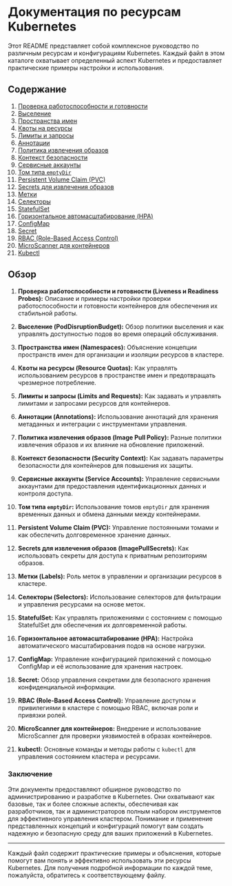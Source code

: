 # Документация по ресурсам Kubernetes

Этот README представляет собой комплексное руководство по различным ресурсам и конфигурациям Kubernetes. Каждый файл в этом каталоге охватывает определенный аспект Kubernetes и предоставляет практические примеры настройки и использования.

## Содержание

1. [Проверка работоспособности и готовности](docs/docs/Liveness-readiness-probes.md)
2. [Выселение](docs/docs/Eviction.md)
3. [Пространства имен](docs/docs/Namespaces.md)
4. [Квоты на ресурсы](docs/docs/Resource-quotas.md)
5. [Лимиты и запросы](docs/docs/Limits-and-requests.md)
6. [Аннотации](docs/docs/Annotations.md)
7. [Политика извлечения образов](docs/docs/Image-pull-policy.md)
8. [Контекст безопасности](docs/docs/Security-context.md)
9. [Сервисные аккаунты](docs/docs/ServiceAccount.md)
10. [Том типа `emptyDir`](docs/docs/EmptyDir.md)
11. [Persistent Volume Claim (PVC)](docs/docs/PVC.md)
12. [Secrets для извлечения образов](docs/docs/ImagePullSecrets.md)
13. [Метки](docs/docs/Labels.md)
14. [Селекторы](docs/docs/Selectors.md)
15. [StatefulSet](docs/docs/StatefulSet.md)
16. [Горизонтальное автомасштабирование (HPA)](docs/docs/HPA.md)
17. [ConfigMap](docs/docs/ConfigMap.md)
18. [Secret](docs/docs/Secret.md)
19. [RBAC (Role-Based Access Control)](docs/docs/RBAC.md)
20. [MicroScanner для контейнеров](docs/docs/MicroScanner.md)
21. [Kubectl](docs/Kubectl.md)

## Обзор

1. **Проверка работоспособности и готовности (Liveness и Readiness Probes):**
   Описание и примеры настройки проверки работоспособности и готовности контейнеров для обеспечения их стабильной работы.

2. **Выселение (PodDisruptionBudget):**
   Обзор политики выселения и как управлять доступностью подов во время операций обслуживания.

3. **Пространства имен (Namespaces):**
   Объяснение концепции пространств имен для организации и изоляции ресурсов в кластере.

4. **Квоты на ресурсы (Resource Quotas):**
   Как управлять использованием ресурсов в пространстве имен и предотвращать чрезмерное потребление.

5. **Лимиты и запросы (Limits and Requests):**
   Как задавать и управлять лимитами и запросами ресурсов для контейнеров.

6. **Аннотации (Annotations):**
   Использование аннотаций для хранения метаданных и интеграции с инструментами управления.

7. **Политика извлечения образов (Image Pull Policy):**
   Разные политики извлечения образов и их влияние на обновление приложений.

8. **Контекст безопасности (Security Context):**
   Как задавать параметры безопасности для контейнеров для повышения их защиты.

9. **Сервисные аккаунты (Service Accounts):**
   Управление сервисными аккаунтами для предоставления идентификационных данных и контроля доступа.

10. **Том типа `emptyDir`:**
    Использование томов `emptyDir` для хранения временных данных и обмена данными между контейнерами.

11. **Persistent Volume Claim (PVC):**
    Управление постоянными томами и как обеспечить долговременное хранение данных.

12. **Secrets для извлечения образов (ImagePullSecrets):**
    Как использовать секреты для доступа к приватным репозиториям образов.

13. **Метки (Labels):**
    Роль меток в управлении и организации ресурсов в кластере.

14. **Селекторы (Selectors):**
    Использование селекторов для фильтрации и управления ресурсами на основе меток.

15. **StatefulSet:**
    Как управлять приложениями с состоянием с помощью StatefulSet для обеспечения их долговременной работы.

16. **Горизонтальное автомасштабирование (HPA):**
    Настройка автоматического масштабирования подов на основе нагрузки.

17. **ConfigMap:**
    Управление конфигурацией приложений с помощью ConfigMap и её использование для хранения настроек.

18. **Secret:**
    Обзор управления секретами для безопасного хранения конфиденциальной информации.

19. **RBAC (Role-Based Access Control):**
    Управление доступом и привилегиями в кластере с помощью RBAC, включая роли и привязки ролей.

20. **MicroScanner для контейнеров:**
    Внедрение и использование MicroScanner для проверки уязвимостей в образах контейнеров.

21. **kubectl:**
    Основные команды и методы работы с `kubectl` для управления состоянием кластера и ресурсами.

### Заключение

Эти документы предоставляют обширное руководство по администрированию и разработке в Kubernetes. Они охватывают как базовые, так и более сложные аспекты, обеспечивая как разработчиков, так и администраторов полным набором инструментов для эффективного управления кластером. Понимание и применение представленных концепций и конфигураций помогут вам создать надежную и безопасную среду для ваших приложений в Kubernetes.

---

Каждый файл содержит практические примеры и объяснения, которые помогут вам понять и эффективно использовать эти ресурсы Kubernetes. Для получения подробной информации по каждой теме, пожалуйста, обратитесь к соответствующему файлу.
